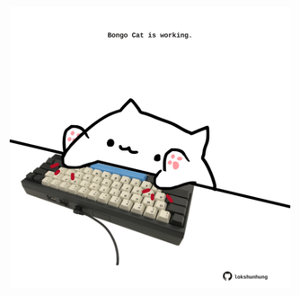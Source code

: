 <!-- built at 16/06/2023, 12:01:02 UTC -->
<p align="center">
  <img width="500" height="500" src="./ReadmeImage.svg">
</p>
